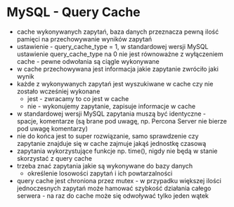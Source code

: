 # MySQL - Query Cache

- cache wykonywanych zapytań, baza danych przeznacza pewną ilość pamięci na przechowywanie wyników zapytań
- ustawienie - query_cache_type = 1, w standardowej wersji MySQL ustawienie query_cache_type na 0 nie jest równoważne z wyłączeniem cache - pewne odwołania są ciągle wykonywane
- w cache przechowywana jest informacja jakie zapytanie zwróciło jaki wynik
- każde z wykonywanych zapytań jest wyszukiwane w cache czy nie zostało wcześniej wykonane
  - jest - zwracamy to co jest w cache
  - nie - wykonujemy zapytanie, zapisuje informacje w cache
- w standardowej wersji MySQL zapytania muszą być identyczne - spacje, komentarze (są brane pod uwagę, np. Percona Server nie bierze pod uwagę komentarzy)
- nie do końca jest to super rozwiązanie, samo sprawdzenie czy zapytanie znajduje się w cache zajmuje jakąś jednostkę czasową
- zapytania wykorzystujące funkcje np. time(), nigdy nie będą w stanie skorzystać z query cache
- trzeba znać zapytania jakie są wykonywane do bazy danych
  - określenie losowości zapytań i ich powtarzalności
- query cache jest chroniona przez mutex - w przypadku większej ilości jednoczesnych zapytań może hamować szybkość działania całego serwera - na raz do cache może się odwoływać tylko jeden wątek